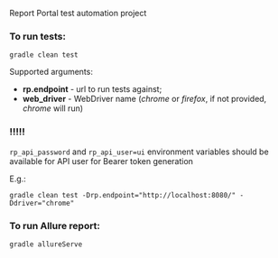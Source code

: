 Report Portal test automation project

### To run tests:

`gradle clean test`

Supported arguments:

* **rp.endpoint** - url to run tests against;
* **web_driver** - WebDriver name (_chrome_ or _firefox_, if not provided, _chrome_ will run)

### !!!!!

`rp_api_password` and `rp_api_user=ui` environment variables should be available for API user for Bearer token generation

E.g.:

```shell
gradle clean test -Drp.endpoint="http://localhost:8080/" -Ddriver="chrome"
```

### To run Allure report:

```shell
gradle allureServe
```

